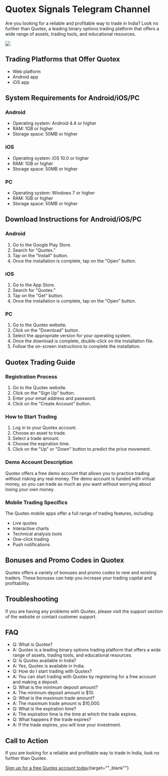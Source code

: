 # Quotex Signals Telegram Channel

Are you looking for a reliable and profitable way to trade in India?
Look no further than Quotex, a leading binary options trading platform
that offers a wide range of assets, trading tools, and educational
resources.

[![](https://static.quotex.io/files/8_en/300_250.jpg)](https://traff.sbs/brokerqxsignupf)

## Trading Platforms that Offer Quotex

-   Web platform
-   Android app
-   iOS app

## System Requirements for Android/iOS/PC

### Android

-   Operating system: Android 4.4 or higher
-   RAM: 1GB or higher
-   Storage space: 50MB or higher

### iOS

-   Operating system: iOS 10.0 or higher
-   RAM: 1GB or higher
-   Storage space: 50MB or higher

### PC

-   Operating system: Windows 7 or higher
-   RAM: 1GB or higher
-   Storage space: 50MB or higher

## Download Instructions for Android/iOS/PC

### Android

1.  Go to the Google Play Store.
2.  Search for "Quotex."
3.  Tap on the "Install" button.
4.  Once the installation is complete, tap on the "Open" button.

### iOS

1.  Go to the App Store.
2.  Search for "Quotex."
3.  Tap on the "Get" button.
4.  Once the installation is complete, tap on the "Open" button.

### PC

1.  Go to the Quotex website.
2.  Click on the "Download" button.
3.  Select the appropriate version for your operating system.
4.  Once the download is complete, double-click on the installation
    file.
5.  Follow the on-screen instructions to complete the installation.

## Quotex Trading Guide

### Registration Process

1.  Go to the Quotex website.
2.  Click on the "Sign Up" button.
3.  Enter your email address and password.
4.  Click on the "Create Account" button.

### How to Start Trading

1.  Log in to your Quotex account.
2.  Choose an asset to trade.
3.  Select a trade amount.
4.  Choose the expiration time.
5.  Click on the "Up" or "Down" button to predict the price
    movement.

### Demo Account Description

Quotex offers a free demo account that allows you to practice trading
without risking any real money. The demo account is funded with virtual
money, so you can trade as much as you want without worrying about
losing your own money.

### Mobile Trading Specifics

The Quotex mobile apps offer a full range of trading features,
including:

-   Live quotes
-   Interactive charts
-   Technical analysis tools
-   One-click trading
-   Push notifications

## Bonuses and Promo Codes in Quotex

Quotex offers a variety of bonuses and promo codes to new and existing
traders. These bonuses can help you increase your trading capital and
profitability.

## Troubleshooting

If you are having any problems with Quotex, please visit the support
section of the website or contact customer support.

## FAQ

-   Q: What is Quotex?
-   A: Quotex is a leading binary options trading platform that offers a
    wide range of assets, trading tools, and educational resources.
-   Q: Is Quotex available in India?
-   A: Yes, Quotex is available in India.
-   Q: How do I start trading with Quotex?
-   A: You can start trading with Quotex by registering for a free
    account and making a deposit.
-   Q: What is the minimum deposit amount?
-   A: The minimum deposit amount is \$10.
-   Q: What is the maximum trade amount?
-   A: The maximum trade amount is \$10,000.
-   Q: What is the expiration time?
-   A: The expiration time is the time at which the trade expires.
-   Q: What happens if the trade expires?
-   A: If the trade expires, you will lose your investment.

## Call to Action

If you are looking for a reliable and profitable way to trade in India,
look no further than Quotex.

[Sign up for a free Quotex account
today](\%22https://traff.sbs/brokerqxsignup\%22){target=""_blank""}

